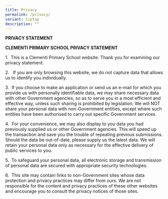 ```yaml
---
title: Privacy
permalink: /privacy/
variant: tiptap
description: ""
---
```

<p><strong>PRIVACY STATEMENT</strong>
</p>
<p><strong>CLEMENTI PRIMARY SCHOOL PRIVACY STATEMENT</strong>
</p>
<p>1.&nbsp; This is a Clementi Primary School website. Thank you for examining
our privacy statement.</p>
<p>2.&nbsp;&nbsp; If you are only browsing this website, we do not capture
data that allows us to identify you individually.</p>
<p>3.&nbsp; If you choose to make an application or send us an e-mail for
which you provide us with personally identifiable data, we may share necessary
data with other Government agencies, so as to serve you in a most efficient
and effective way, unless such sharing is prohibited by legislation. We
will NOT share your personal data with non-Government entities, except
where such entities have been authorised to carry out specific Government
services.</p>
<p>4.&nbsp; For your convenience, we may also display to you data you had
previously supplied us or other Government agencies. This will speed up
the transaction and save you the trouble of repeating previous submissions.
Should the data be out-of-date, please supply us the latest data. We will
retain your personal data only as necessary for the effective delivery
of public services to you.</p>
<p>5.&nbsp; To safeguard your personal data, all electronic storage and transmission
of personal data are secured with appropriate security technologies.</p>
<p>6.&nbsp; This site may contain links to non-Government sites whose data
protection and privacy practices may differ from ours. We are not responsible
for the content and privacy practices of these other websites and encourage
you to consult the privacy notices of those sites.</p>
